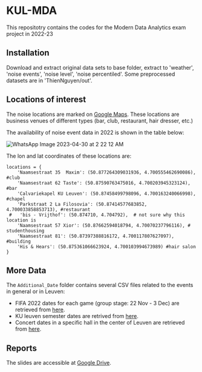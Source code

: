 # KUL-MDA
 
This repositotry contains the codes for the Modern Data Analytics exam project in 2022-23

## Installation
Download and extract original data sets to base folder, extract to 'weather', 'noise events', 'noise level', 'noise percentiled'.
Some preprocessed datasets are in 'ThienNguyen/out'.


## Locations of interest
The noise locations are marked on [Google Maps](https://www.google.com/maps/@50.8747926,4.6982166,15.56z/data=!4m3!11m2!2sqrSmW6-ORGuCUEXc9dQUMQ!3e3). These locations are business venues of different types (bar, club, restaurant, hair dresser, etc.)

The availability of noise event data in 2022 is shown in the table below:

![WhatsApp Image 2023-04-30 at 2 22 12 AM](https://user-images.githubusercontent.com/85434354/235545131-95654846-42f4-403f-b819-fdf8410cd9c0.jpeg)

The lon and lat coordinates of these locations are:
```
locations = {
    'Naamsestraat 35  Maxim': (50.877264309031936, 4.700555462690086), #club
    'Naamsestraat 62 Taste': (50.87590763475016, 4.700203945323124), #bar
    'Calvariekapel KU Leuven': (50.87458499798096, 4.700163240066998), #chapel
    'Parkstraat 2 La Filosovia': (50.87414577683852, 4.700033858853713), #restaurant
 #   'bis - Vrijthof': (50.874710, 4.704792),  # not sure why this location is
    'Naamsestraat 57 Xior': (50.87662594018794, 4.70070237796116), # studenthousing
    'Naamsestraat 81': (50.87397388816172, 4.700117807627097), #building
    'His & Hears': (50.875361066623924, 4.700103994673989) #hair salon
} 
```

## More Data
The `Additional_Date` folder contains several CSV files related to the events in general or in Leuven:
- FIFA 2022 dates for each game (group stage: 22 Nov - 3 Dec) are retrieved from [here](https://www.adda247.com/school/fifa-world-cup-2022-schedule/#:~:text=2022%20Qatar%2D%20Chart-,FIFA%20World%20Cup%202022%20Schedule%20Date,globe%20in%20its%2022nd%20edition).
- KU leuven semester dates are retrived from [here](https://www.kuleuven.be/english/about-kuleuven/calendars/2021-2022/ku-leuven-leuven-main-campus).
- Concert dates in a specific hall in the center of Leuven are retrieved from [here](https://www.hetdepot.be/overzicht-concerten-corona).

## Reports
The slides are accessible at [Google Drive](https://docs.google.com/presentation/d/124BeehQEYAofHWoPmbxH-LTE-0IysYX_X7drtxZiIWg/edit).
